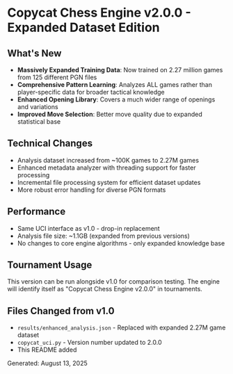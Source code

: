 # Copycat Chess Engine v2.0.0 - Expanded Dataset Edition

## What's New
- **Massively Expanded Training Data**: Now trained on 2.27 million games from 125 different PGN files
- **Comprehensive Pattern Learning**: Analyzes ALL games rather than player-specific data for broader tactical knowledge
- **Enhanced Opening Library**: Covers a much wider range of openings and variations
- **Improved Move Selection**: Better move quality due to expanded statistical base

## Technical Changes
- Analysis dataset increased from ~100K games to 2.27M games
- Enhanced metadata analyzer with threading support for faster processing
- Incremental file processing system for efficient dataset updates
- More robust error handling for diverse PGN formats

## Performance
- Same UCI interface as v1.0 - drop-in replacement
- Analysis file size: ~1.1GB (expanded from previous versions)
- No changes to core engine algorithms - only expanded knowledge base

## Tournament Usage
This version can be run alongside v1.0 for comparison testing. The engine will identify itself as "Copycat Chess Engine v2.0.0" in tournaments.

## Files Changed from v1.0
- `results/enhanced_analysis.json` - Replaced with expanded 2.27M game dataset
- `copycat_uci.py` - Version number updated to 2.0.0
- This README added

Generated: August 13, 2025
